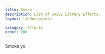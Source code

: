 ```yaml
---
title: Smoke
description: List of SASSE Library Effects.
layout: libdoc/assets

category: Effects
order: 200
---
```


Smoke yo.

